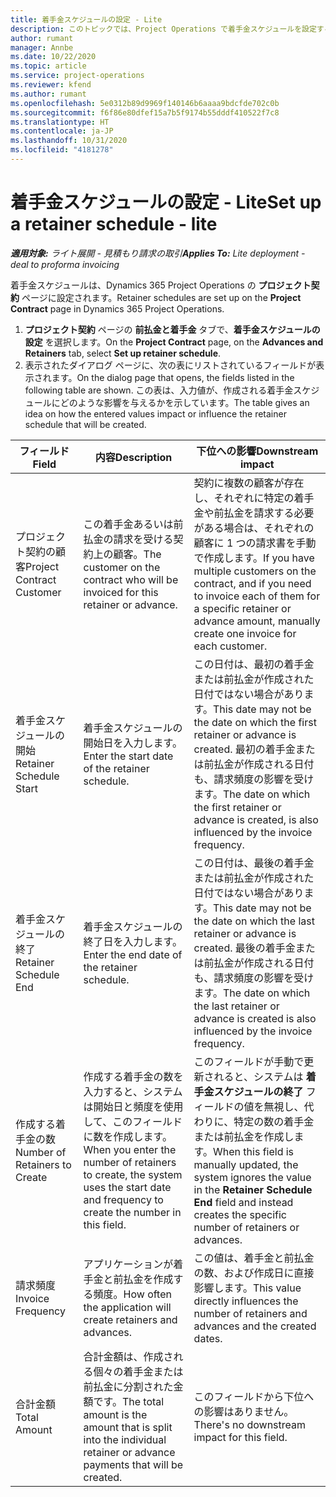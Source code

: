 ```yaml
---
title: 着手金スケジュールの設定 - Lite
description: このトピックでは、Project Operations で着手金スケジュールを設定する方法について説明します。
author: rumant
manager: Annbe
ms.date: 10/22/2020
ms.topic: article
ms.service: project-operations
ms.reviewer: kfend
ms.author: rumant
ms.openlocfilehash: 5e0312b89d9969f140146b6aaaa9bdcfde702c0b
ms.sourcegitcommit: f6f86e80dfef15a7b5f9174b55dddf410522f7c8
ms.translationtype: HT
ms.contentlocale: ja-JP
ms.lasthandoff: 10/31/2020
ms.locfileid: "4181278"
---
```

# <a name="set-up-a-retainer-schedule---lite"></a><span data-ttu-id="918ec-103">着手金スケジュールの設定 - Lite</span><span class="sxs-lookup"><span data-stu-id="918ec-103">Set up a retainer schedule - lite</span></span>

<span data-ttu-id="918ec-104">_**適用対象:** ライト展開 - 見積もり請求の取引_</span><span class="sxs-lookup"><span data-stu-id="918ec-104">_**Applies To:** Lite deployment - deal to proforma invoicing_</span></span>

<span data-ttu-id="918ec-105">着手金スケジュールは、Dynamics 365 Project Operations の **プロジェクト契約** ページに設定されます。</span><span class="sxs-lookup"><span data-stu-id="918ec-105">Retainer schedules are set up on the **Project Contract** page in Dynamics 365 Project Operations.</span></span>

1. <span data-ttu-id="918ec-106">**プロジェクト契約** ページの **前払金と着手金** タブで、**着手金スケジュールの設定** を選択します。</span><span class="sxs-lookup"><span data-stu-id="918ec-106">On the **Project Contract** page, on the **Advances and Retainers** tab, select **Set up retainer schedule**.</span></span>
2. <span data-ttu-id="918ec-107">表示されたダイアログ ページに、次の表にリストされているフィールドが表示されます。</span><span class="sxs-lookup"><span data-stu-id="918ec-107">On the dialog page that opens, the fields listed in the following table are shown.</span></span> <span data-ttu-id="918ec-108">この表は、入力値が、作成される着手金スケジュールにどのような影響を与えるかを示しています。</span><span class="sxs-lookup"><span data-stu-id="918ec-108">The table gives an idea on how the entered values impact or influence the retainer schedule that will be created.</span></span>

| <span data-ttu-id="918ec-109">フィールド</span><span class="sxs-lookup"><span data-stu-id="918ec-109">Field</span></span> | <span data-ttu-id="918ec-110">内容</span><span class="sxs-lookup"><span data-stu-id="918ec-110">Description</span></span> | <span data-ttu-id="918ec-111">下位への影響</span><span class="sxs-lookup"><span data-stu-id="918ec-111">Downstream impact</span></span> |
| --- | --- | --- |
| <span data-ttu-id="918ec-112">プロジェクト契約の顧客</span><span class="sxs-lookup"><span data-stu-id="918ec-112">Project Contract Customer</span></span> | <span data-ttu-id="918ec-113">この着手金あるいは前払金の請求を受ける契約上の顧客。</span><span class="sxs-lookup"><span data-stu-id="918ec-113">The customer on the contract who will be invoiced for this retainer or advance.</span></span> | <span data-ttu-id="918ec-114">契約に複数の顧客が存在し、それぞれに特定の着手金や前払金を請求する必要がある場合は、それぞれの顧客に 1 つの請求書を手動で作成します。</span><span class="sxs-lookup"><span data-stu-id="918ec-114">If you have multiple customers on the contract, and if you need to invoice each of them for a specific retainer or advance amount, manually create one invoice for each customer.</span></span> |
| <span data-ttu-id="918ec-115">着手金スケジュールの開始</span><span class="sxs-lookup"><span data-stu-id="918ec-115">Retainer Schedule Start</span></span> | <span data-ttu-id="918ec-116">着手金スケジュールの開始日を入力します。</span><span class="sxs-lookup"><span data-stu-id="918ec-116">Enter the start date of the retainer schedule.</span></span> | <span data-ttu-id="918ec-117">この日付は、最初の着手金または前払金が作成された日付ではない場合があります。</span><span class="sxs-lookup"><span data-stu-id="918ec-117">This date may not be the date on which the first retainer or advance is created.</span></span> <span data-ttu-id="918ec-118">最初の着手金または前払金が作成される日付も、請求頻度の影響を受けます。</span><span class="sxs-lookup"><span data-stu-id="918ec-118">The date on which the first retainer or advance is created, is also influenced by the invoice frequency.</span></span> |
| <span data-ttu-id="918ec-119">着手金スケジュールの終了</span><span class="sxs-lookup"><span data-stu-id="918ec-119">Retainer Schedule End</span></span> | <span data-ttu-id="918ec-120">着手金スケジュールの終了日を入力します。</span><span class="sxs-lookup"><span data-stu-id="918ec-120">Enter the end date of the retainer schedule.</span></span> | <span data-ttu-id="918ec-121">この日付は、最後の着手金または前払金が作成された日付ではない場合があります。</span><span class="sxs-lookup"><span data-stu-id="918ec-121">This date may not be the date on which the last retainer or advance is created.</span></span> <span data-ttu-id="918ec-122">最後の着手金または前払金が作成される日付も、請求頻度の影響を受けます。</span><span class="sxs-lookup"><span data-stu-id="918ec-122">The date on which the last retainer or advance is created is also influenced by the invoice frequency.</span></span> |
| <span data-ttu-id="918ec-123">作成する着手金の数</span><span class="sxs-lookup"><span data-stu-id="918ec-123">Number of Retainers to Create</span></span> | <span data-ttu-id="918ec-124">作成する着手金の数を入力すると、システムは開始日と頻度を使用して、このフィールドに数を作成します。</span><span class="sxs-lookup"><span data-stu-id="918ec-124">When you enter the number of retainers to create, the system uses the start date and frequency to create the number in this field.</span></span> | <span data-ttu-id="918ec-125">このフィールドが手動で更新されると、システムは **着手金スケジュールの終了** フィールドの値を無視し、代わりに、特定の数の着手金または前払金を作成します。</span><span class="sxs-lookup"><span data-stu-id="918ec-125">When this field is manually updated, the system ignores the value in the **Retainer Schedule End** field and instead creates the specific number of retainers or advances.</span></span> |
| <span data-ttu-id="918ec-126">請求頻度</span><span class="sxs-lookup"><span data-stu-id="918ec-126">Invoice Frequency</span></span> | <span data-ttu-id="918ec-127">アプリケーションが着手金と前払金を作成する頻度。</span><span class="sxs-lookup"><span data-stu-id="918ec-127">How often the application will create retainers and advances.</span></span> | <span data-ttu-id="918ec-128">この値は、着手金と前払金の数、および作成日に直接影響します。</span><span class="sxs-lookup"><span data-stu-id="918ec-128">This value directly influences the number of retainers and advances and the created dates.</span></span> |
| <span data-ttu-id="918ec-129">合計金額</span><span class="sxs-lookup"><span data-stu-id="918ec-129">Total Amount</span></span> | <span data-ttu-id="918ec-130">合計金額は、作成される個々の着手金または前払金に分割された金額です。</span><span class="sxs-lookup"><span data-stu-id="918ec-130">The total amount is the amount that is split into the individual retainer or advance payments that will be created.</span></span> | <span data-ttu-id="918ec-131">このフィールドから下位への影響はありません。</span><span class="sxs-lookup"><span data-stu-id="918ec-131">There's no downstream impact for this field.</span></span> |
